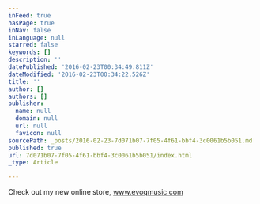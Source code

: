```yaml
---
inFeed: true
hasPage: true
inNav: false
inLanguage: null
starred: false
keywords: []
description: ''
datePublished: '2016-02-23T00:34:49.811Z'
dateModified: '2016-02-23T00:34:22.526Z'
title: ''
author: []
authors: []
publisher:
  name: null
  domain: null
  url: null
  favicon: null
sourcePath: _posts/2016-02-23-7d071b07-7f05-4f61-bbf4-3c0061b5b051.md
published: true
url: 7d071b07-7f05-4f61-bbf4-3c0061b5b051/index.html
_type: Article

---
```

Check out my new online store, www.evoqmusic.com